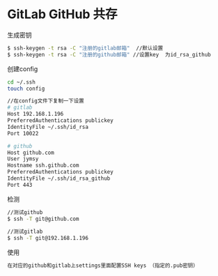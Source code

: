 GitLab GitHub 共存
=======

生成密钥

```sh
$ ssh-keygen -t rsa -C "注册的gitlab邮箱"  //默认设置
$ ssh-keygen -t rsa -C "注册的github邮箱" //设置key  为id_rsa_github
```

创建config

```sh
cd ~/.ssh
touch config

//在config文件下复制一下设置
# gitlab
Host 192.168.1.196
PreferredAuthentications publickey
IdentityFile ~/.ssh/id_rsa
Port 10022

# github
Host github.com
User jymsy
Hostname ssh.github.com
PreferredAuthentications publickey
IdentityFile ~/.ssh/id_rsa_github
Port 443
```

检测

```sh
//测试github
$ ssh -T git@github.com
 
//测试gitlab
$ ssh -T git@192.168.1.196
```

使用

```sh
在对应的github和gitlab上settings里面配置SSH keys （指定的.pub密钥）
```
